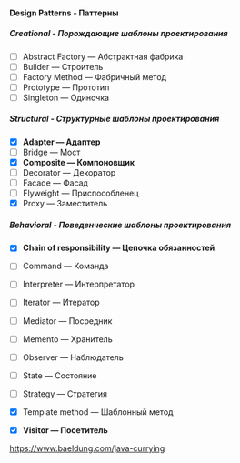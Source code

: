 #### Design Patterns - Паттерны

##### Creational - Порождающие шаблоны проектирования

- [ ] Abstract Factory — Абстрактная фабрика
- [ ] Builder — Строитель
- [ ] Factory Method — Фабричный метод
- [ ] Prototype — Прототип
- [ ] Singleton — Одиночка

##### Structural - Структурные шаблоны проектирования
- [x] **Adapter — Адаптер**
- [ ] Bridge — Мост
- [x] **Composite — Компоновщик**
- [ ] Decorator — Декоратор
- [ ] Facade — Фасад
- [ ] Flyweight — Приспособленец
- [x] Proxy — Заместитель

##### Behavioral - Поведенческие шаблоны проектирования
- [x] **Chain of responsibility — Цепочка обязанностей**
- [ ] Command — Команда
- [ ] Interpreter — Интерпретатор
- [ ] Iterator — Итератор
- [ ] Mediator — Посредник
- [ ] Memento — Хранитель
- [ ] Observer — Наблюдатель
- [ ] State — Состояние
- [ ] Strategy — Стратегия
- [x] Template method — Шаблонный метод
- [x] **Visitor — Посетитель**


https://www.baeldung.com/java-currying